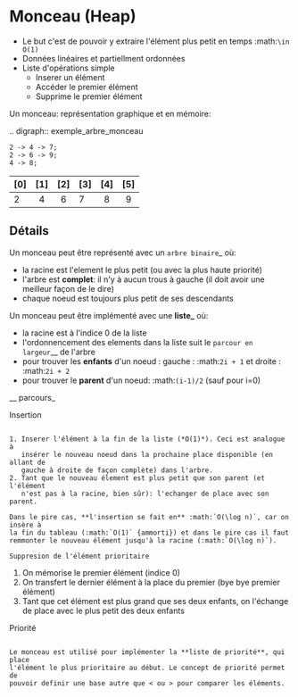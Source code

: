 Monceau (Heap)
==============

* Le but c'est de pouvoir y extraire l'élément plus petit en temps :math:`\in 
  O(1)`
* Données linéaires et partiellment ordonnées
* Liste d'opérations simple
    * Inserer un élément
    * Accéder le premier élément
    * Supprime le premier élément

Un monceau: représentation graphique et en mémoire:

.. digraph:: exemple_arbre_monceau
    
    2 -> 4 -> 7;
    2 -> 6 -> 9;
    4 -> 8;
    
|  [0] | [1] |[2]  |[3]  | [4] | [5] |
| :--- |:---:|:---:|:--- |:---:|:---:|
|   2  |   4 |  6  |  7  |  8  |   9 |


Détails
-------

Un monceau peut être représenté avec un `arbre binaire`_ où:

* la racine est l'element le plus petit (ou avec la plus haute priorité)
* l'arbre est **complet**: il n'y à aucun trous à gauche (il doit avoir une
  meilleur façon de le dire)
* chaque noeud est toujours plus petit de ses descendants

Un monceau peut être implémenté avec une **liste_** où:

* la racine est à l'indice 0 de la liste
* l'ordonnencement des elements dans la liste suit le `parcour en largeur`__ de
  l'arbre
* pour trouver les **enfants** d'un noeud : gauche : :math:`2i + 1` et droite :
  :math:`2i + 2`
* pour trouver le **parent** d'un noeud: :math:`(i-1)/2` (sauf pour i=0)

__ parcours_

Insertion
`````````

1. Inserer l'élément à la fin de la liste (*O(1)*). Ceci est analogue à 
   insérer le nouveau noeud dans la prochaine place disponible (en allant de
   gauche à droite de façon complète) dans l'arbre.
2. Tant que le nouveau élement est plus petit que son parent (et l'élément
   n'est pas à la racine, bien sûr): l'echanger de place avec son parent.

Dans le pire cas, **l'insertion se fait en** :math:`O(\log n)`, car on insère à
la fin du tableau (:math:`O(1)` {ammorti}) et dans le pire cas il faut
remmonter le nouveau élément jusqu'à la racine (:math:`O(\log n)`).

Suppresion de l'élément prioritaire
```````````````````````````````````

1. On mémorise le premier élément (indice 0)
2. On transfert le dernier élément à la place du premier (bye bye premier
   élément)
3. Tant que cet élément est plus grand que ses deux enfants, on l'échange de
   place avec le plus petit des deux enfants 

Priorité
````````

Le monceau est utilisé pour implémenter la **liste de priorité**, qui place
l'élément le plus prioritaire au début. Le concept de priorité permet de 
pouvoir definir une base autre que < ou > pour comparer les éléments.
